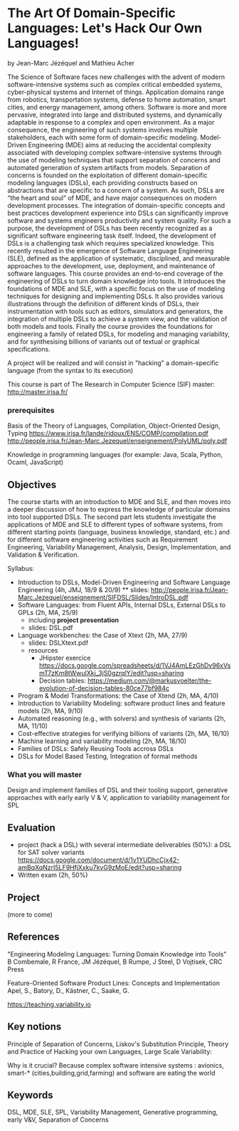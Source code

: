 # The Art Of Domain-Specific Languages: Let's Hack Our Own Languages!

by Jean-Marc Jézéquel and Mathieu Acher

The Science of Software faces new challenges with the advent of modern software-intensive systems such as complex critical embedded systems, cyber-physical systems and Internet of things. Application domains range from robotics, transportation systems, defense to home automation, smart cities, and energy management, among others. Software is more and more pervasive, integrated into large and distributed systems, and dynamically adaptable in response to a complex and open environment. As a major consequence, the engineering of such systems involves multiple stakeholders, each with some form of domain-specific modeling.
Model-Driven Engineering (MDE) aims at reducing the accidental complexity associated with developing complex software-intensive systems through the use of modeling techniques that support separation of concerns and automated generation of system artifacts from models. Separation of concerns is founded on the exploitation of different domain-specific modeling languages (DSLs), each providing constructs based on abstractions that are specific to a concern of a system. As such, DSLs are “the heart and soul” of MDE, and have major consequences on modern development processes.
The integration of domain-specific concepts and best practices development experience into DSLs can significantly improve software and systems engineers productivity and system quality. For such a purpose, the development of DSLs has been recently recognized as a significant software engineering task itself. Indeed, the development of DSLs is a challenging task which requires specialized knowledge. This recently resulted in the emergence of Software Language Engineering (SLE), defined as the application of systematic, disciplined, and measurable approaches to the development, use, deployment, and maintenance of software languages.
This course provides an end-to-end coverage of the engineering of DSLs to turn domain knowledge into tools. It introduces the foundations of MDE and SLE, with a specific focus on the use of modeling techniques for designing and implementing DSLs. It also provides various illustrations through the definition of different kinds of DSLs, their instrumentation with tools such as editors, simulators and generators, the integration of multiple DSLs to achieve a system view, and the validation of both models and tools. Finally the course provides the foundations for engineering a family of related DSLs, for modeling and managing variability, and for synthesising billions of variants out of textual or graphical specifications.

A project will be realized and will consist in "hacking" a domain-specific language (from the syntax to its execution) 

This course is part of The Research in Computer Science (SIF) master: http://master.irisa.fr/

### prerequisites
Basis of the Theory of Languages, Compilation, Object-Oriented Design, Typing
https://www.irisa.fr/lande/ridoux/ENS/COMP/compilation.pdf http://people.irisa.fr/Jean-Marc.Jezequel/enseignement/PolyUML/poly.pdf

Knowledge in programming languages (for example: Java, Scala, Python, Ocaml, JavaScript) 

## Objectives 

The course starts with an introduction to MDE and SLE, and then moves into a deeper discussion of how to express the knowledge of particular domains into tool supported DSLs. The second part lets students investigate the applications of MDE and SLE to different types of software systems, from different starting points (language, business knowledge, standard, etc.) and for different software engineering activities such as Requirement Engineering, Variability Management, Analysis, Design, Implementation, and Validation & Verification. 

Syllabus:
 * Introduction to DSLs, Model-Driven Engineering and Software Language Engineering (4h, JMJ, 18/9 & 20/9)
 ** slides: http://people.irisa.fr/Jean-Marc.Jezequel/enseignement/SIFDSL/Slides/IntroDSL.pdf 
 * Software Languages: from Fluent APIs, Internal DSLs, External DSLs to GPLs (2h, MA, 25/9)
   * including **project presentation**
   * slides: DSL.pdf 
 * Language workbenches: the Case of Xtext (2h, MA, 27/9)
   * slides: DSLXtext.pdf 
   * resources
     * JHipster exercice https://docs.google.com/spreadsheets/d/1VJ4AmLEzGhDv96xVsmT7zKm8tWwulXkj_3jS0gzrqlY/edit?usp=sharing
     * Decision tables: https://medium.com/@markusvoelter/the-evolution-of-decision-tables-80ce77bf984c
 * Program & Model Transformations: the Case of Xtend (2h, MA, 4/10)
 * Introduction to Variability Modeling: software product lines and feature models (2h, MA, 9/10)
 * Automated reasoning (e.g., with solvers) and synthesis of variants (2h, MA, 11/10) 
 * Cost-effective strategies for verifying billions of variants (2h, MA, 16/10)
 * Machine learning and variability modeling (2h, MA, 18/10)
 * Families of DSLs: Safely Reusing Tools accross DSLs
 * DSLs for Model Based Testing, Integration of formal methods 


### What you will master	

Design and implement families of DSL and their tooling support, generative approaches with early early V & V, application to variability management for SPL

## Evaluation	
+ project (hack a DSL) with several intermediate deliverables (50%): a DSL for SAT solver variants https://docs.google.com/document/d/1v1YUDhcCjx42-amBqXqNzrI5LF9HfjXxku7kvG9zMoE/edit?usp=sharing
+ Written exam (2h, 50%) 

## Project 

(more to come)

## References	

"Engineering Modeling Languages: Turning Domain Knowledge into Tools" B Combemale, R France, JM Jézéquel, B Rumpe, J Steel, D Vojtisek, CRC Press

Feature-Oriented Software Product Lines: Concepts and Implementation
Apel, S., Batory, D., Kästner, C., Saake, G.

https://teaching.variability.io

## Key notions	

Principle of Separation of Concerns, Liskov's Substitution Principle, Theory and Practice of Hacking your own Languages, Large Scale Variability: 

Why is it crucial? 
Because complex software intensive systems : avionics, smart-* (cities,building,grid,farming) and software are eating the world

## Keywords	
DSL, MDE, SLE, SPL, Variability Management, Generative programming, early V&V, Separation of Concerns

